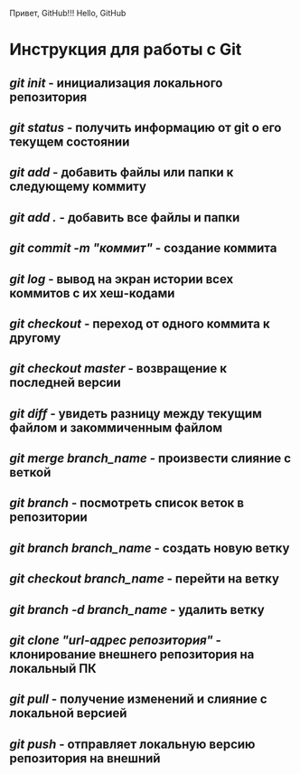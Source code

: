 Привет, GitHub!!!
Hello, GitHub
# Инструкция для работы с Git

## ***git init*** - инициализация локального репозитория
## ***git status*** - получить информацию от git о его текущем состоянии
## ***git add*** - добавить файлы или папки к следующему коммиту
## ***git add .*** - добавить все файлы и папки
## ***git commit -m "коммит"*** - создание коммита
## ***git log*** - вывод на экран истории всех коммитов с их хеш-кодами
## ***git checkout*** - переход от одного коммита к другому
## ***git checkout master*** - возвращение к последней версии
## ***git diff*** - увидеть разницу между текущим файлом и закоммиченным файлом
## ***git merge branch_name*** - произвести слияние с веткой  
## ***git branch*** - посмотреть список веток в репозитории
## ***git branch branch_name*** - создать новую ветку 
## ***git checkout branch_name*** - перейти на ветку
## ***git branch -d branch_name*** - удалить ветку
## ***git clone "url-адрес репозитория"*** - клонирование внешнего репозитория на локальный ПК
## ***git pull*** - получение изменений и слияние с локальной версией
## ***git push*** - отправляет локальную версию репозитория на внешний
